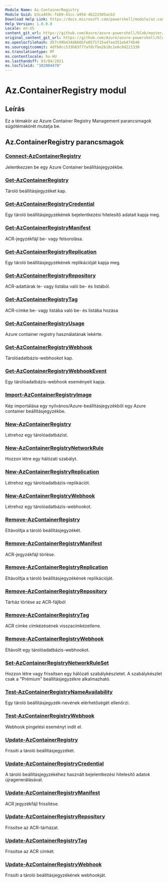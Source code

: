 ```yaml
---
Module Name: Az.ContainerRegistry
Module Guid: b3ca459c-feb9-41cc-a954-46222505acb3
Download Help Link: https://docs.microsoft.com/powershell/module/az.containerregistry
Help Version: 1.0.0.0
Locale: en-US
content_git_url: https://github.com/Azure/azure-powershell/blob/master/src/ContainerRegistry/ContainerRegistry/help/Az.ContainerRegistry.md
original_content_git_url: https://github.com/Azure/azure-powershell/blob/master/src/ContainerRegistry/ContainerRegistry/help/Az.ContainerRegistry.md
ms.openlocfilehash: d57c99b434d666bfe0571f15a47ee351eb474540
ms.sourcegitcommit: 4dfb0cc533b83f77afdcfbe2618c1e6c8d221330
ms.translationtype: MT
ms.contentlocale: hu-HU
ms.lasthandoff: 03/04/2021
ms.locfileid: "102004470"
---
```

# Az.ContainerRegistry modul
## Leírás
Ez a témakör az Azure Container Registry Management parancsmagok súgótémakörét mutatja be.

## Az.ContainerRegistry parancsmagok
### [Connect-AzContainerRegistry](Connect-AzContainerRegistry.md)
Jelentkezzen be egy Azure Container beállításjegyzékbe.

### [Get-AzContainerRegistry](Get-AzContainerRegistry.md)
Tároló beállításjegyzéket kap.

### [Get-AzContainerRegistryCredential](Get-AzContainerRegistryCredential.md)
Egy tároló beállításjegyzékének bejelentkezési hitelesítő adatait kapja meg.

### [Get-AzContainerRegistryManifest](Get-AzContainerRegistryManifest.md)
ACR-jegyzékfájl be- vagy felsorolása. 

### [Get-AzContainerRegistryReplication](Get-AzContainerRegistryReplication.md)
Egy tároló beállításjegyzékének replikációját kapja meg.

### [Get-AzContainerRegistryRepository](Get-AzContainerRegistryRepository.md)
ACR-adattárak le- vagy listába való be- és listából.

### [Get-AzContainerRegistryTag](Get-AzContainerRegistryTag.md)
ACR-címke be- vagy listába való be- és listába hozása 

### [Get-AzContainerRegistryUsage](Get-AzContainerRegistryUsage.md)
Azure container registry használatának lekérte.

### [Get-AzContainerRegistryWebhook](Get-AzContainerRegistryWebhook.md)
Tárolóadatbázis-webhookot kap.

### [Get-AzContainerRegistryWebhookEvent](Get-AzContainerRegistryWebhookEvent.md)
Egy tárolóadatbázis-webhook eseményeit kapja.

### [Import-AzContainerRegistryImage](Import-AzContainerRegistryImage.md)
Kép importálása egy nyilvános/Azure-beállításjegyzékből egy Azure container beállításjegyzékbe.

### [New-AzContainerRegistry](New-AzContainerRegistry.md)
Létrehoz egy tárolóadatbázist.

### [New-AzContainerRegistryNetworkRule](New-AzContainerRegistryNetworkRule.md)
Hozzon létre egy hálózati szabályt.

### [New-AzContainerRegistryReplication](New-AzContainerRegistryReplication.md)
Létrehoz egy tárolóadatbázis-replikációt.

### [New-AzContainerRegistryWebhook](New-AzContainerRegistryWebhook.md)
Létrehoz egy tárolóadatbázis-webhookot.

### [Remove-AzContainerRegistry](Remove-AzContainerRegistry.md)
Eltávolítja a tároló beállításjegyzékét.

### [Remove-AzContainerRegistryManifest](Remove-AzContainerRegistryManifest.md)
ACR-jegyzékfájl törlése. 

### [Remove-AzContainerRegistryReplication](Remove-AzContainerRegistryReplication.md)
Eltávolítja a tároló beállításjegyzékének replikációját.

### [Remove-AzContainerRegistryRepository](Remove-AzContainerRegistryRepository.md)
Tárház törlése az ACR-fájlból

### [Remove-AzContainerRegistryTag](Remove-AzContainerRegistryTag.md)
ACR címke címkézésének visszacímkézetlene.

### [Remove-AzContainerRegistryWebhook](Remove-AzContainerRegistryWebhook.md)
Eltávolít egy tárolóadatbázis-webhookot.

### [Set-AzContainerRegistryNetworkRuleSet](Set-AzContainerRegistryNetworkRuleSet.md)
Hozzon létre vagy frissítsen egy hálózati szabálykészletet. A szabálykészlet csak a "Prémium" beállításjegyzékre alkalmazható.

### [Test-AzContainerRegistryNameAvailability](Test-AzContainerRegistryNameAvailability.md)
Egy tároló beállításjegyzék-nevének elérhetőségét ellenőrzi.

### [Test-AzContainerRegistryWebhook](Test-AzContainerRegistryWebhook.md)
Webhook pingelési eseményt indít el.

### [Update-AzContainerRegistry](Update-AzContainerRegistry.md)
Frissíti a tároló beállításjegyzékét.

### [Update-AzContainerRegistryCredential](Update-AzContainerRegistryCredential.md)
A tároló beállításjegyzékéhez használt bejelentkezési hitelesítő adatok újragenerálásával.

### [Update-AzContainerRegistryManifest](Update-AzContainerRegistryManifest.md)
ACR jegyzékfájl frissítése. 

### [Update-AzContainerRegistryRepository](Update-AzContainerRegistryRepository.md)
Frissítse az ACR-tárházat.

### [Update-AzContainerRegistryTag](Update-AzContainerRegistryTag.md)
Frissítse az ACR címkét.

### [Update-AzContainerRegistryWebhook](Update-AzContainerRegistryWebhook.md)
Frissíti a tároló beállításjegyzékének webhookját.

